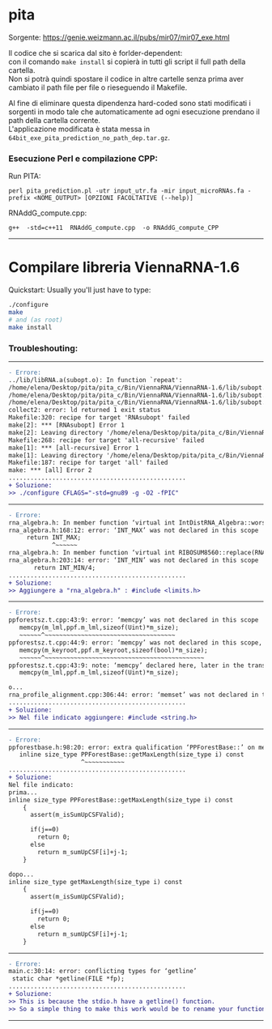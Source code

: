 # pita
Sorgente: https://genie.weizmann.ac.il/pubs/mir07/mir07_exe.html  

Il codice che si scarica dal sito è forlder-dependent:  
con il comando `make install` si copierà in tutti gli script il full path della cartella.  
Non si potrà quindi spostare il codice in altre cartelle senza prima aver cambiato il path file per file o rieseguendo il Makefile.  

Al fine di eliminare questa dipendenza hard-coded sono stati modificati i sorgenti in modo tale che automaticamente ad ogni esecuzione prendano il path della cartella corrente.  
L'applicazione modificata è stata messa in `64bit_exe_pita_prediction_no_path_dep.tar.gz`.

### Esecuzione Perl e compilazione CPP:
Run PITA:
```
perl pita_prediction.pl -utr input_utr.fa -mir input_microRNAs.fa -prefix <NOME_OUTPUT> [OPZIONI FACOLTATIVE (--help)]
```

RNAddG_compute.cpp:
```
g++  -std=c++11  RNAddG_compute.cpp  -o RNAddG_compute_CPP
```
---
# Compilare libreria ViennaRNA-1.6
Quickstart: Usually you'll just have to type:
```sh
./configure
make
# and (as root)
make install
```

### Troubleshouting:
---
```diff
- Errore:
../lib/libRNA.a(subopt.o): In function `repeat':
/home/elena/Desktop/pita/pita_c/Bin/ViennaRNA/ViennaRNA-1.6/lib/subopt.c:855: undefined reference to `LoopEnergy'
/home/elena/Desktop/pita/pita_c/Bin/ViennaRNA/ViennaRNA-1.6/lib/subopt.c:914: undefined reference to `HairpinE'
/home/elena/Desktop/pita/pita_c/Bin/ViennaRNA/ViennaRNA-1.6/lib/subopt.c:828: undefined reference to `LoopEnergy'
collect2: error: ld returned 1 exit status
Makefile:320: recipe for target 'RNAsubopt' failed
make[2]: *** [RNAsubopt] Error 1
make[2]: Leaving directory '/home/elena/Desktop/pita/pita_c/Bin/ViennaRNA/ViennaRNA-1.6/Progs'
Makefile:268: recipe for target 'all-recursive' failed
make[1]: *** [all-recursive] Error 1
make[1]: Leaving directory '/home/elena/Desktop/pita/pita_c/Bin/ViennaRNA/ViennaRNA-1.6'
Makefile:187: recipe for target 'all' failed
make: *** [all] Error 2
.................................................
+ Soluzione:
>> ./configure CFLAGS="-std=gnu89 -g -O2 -fPIC"
```
---
```diff
- Errore:
rna_algebra.h: In member function ‘virtual int IntDistRNA_Algebra::worst_score() const’:
rna_algebra.h:168:12: error: ‘INT_MAX’ was not declared in this scope
     return INT_MAX;
            ^~~~~~~
rna_algebra.h: In member function ‘virtual int RIBOSUM8560::replace(RNA_Alphabet, int, RNA_Alphabet, int) const’:
rna_algebra.h:203:14: error: ‘INT_MIN’ was not declared in this scope
       return INT_MIN/4;
.................................................
+ Soluzione:
>> Aggiungere a "rna_algebra.h" : #include <limits.h>
```
---
```diff
- Errore:
ppforestsz.t.cpp:43:9: error: ‘memcpy’ was not declared in this scope
   memcpy(m_lml,ppf.m_lml,sizeof(Uint)*m_size);
   ~~~~~~^~~~~~~~~~~~~~~~~~~~~~~~~~~~~~~~~~~~~
ppforestsz.t.cpp:44:9: error: ‘memcpy’ was not declared in this scope, and no declarations were found by argument-dependent lookup at the point of instantiation [-fpermissive]
   memcpy(m_keyroot,ppf.m_keyroot,sizeof(bool)*m_size);
   ~~~~~~^~~~~~~~~~~~~~~~~~~~~~~~~~~~~~~~~~~~~~~~~~~~~
ppforestsz.t.cpp:43:9: note: ‘memcpy’ declared here, later in the translation unit
   memcpy(m_lml,ppf.m_lml,sizeof(Uint)*m_size);

o...
rna_profile_alignment.cpp:306:44: error: ‘memset’ was not declared in this scope
.................................................
+ Soluzione:
>> Nel file indicato aggiungere: #include <string.h>
```
---
```diff
- Errore:
ppforestbase.h:98:20: error: extra qualification ‘PPForestBase::’ on member ‘getMaxLength’ [-fpermissive]
   inline size_type PPForestBase::getMaxLength(size_type i) const
                    ^~~~~~~~~~~~
.................................................
+ Soluzione:
Nel file indicato:
prima...
inline size_type PPForestBase::getMaxLength(size_type i) const
    {
      assert(m_isSumUpCSFValid);

      if(j==0)
        return 0;
      else
        return m_sumUpCSF[i]+j-1;
    }

dopo...
inline size_type getMaxLength(size_type i) const
    {
      assert(m_isSumUpCSFValid);

      if(j==0)
        return 0;
      else
        return m_sumUpCSF[i]+j-1;
    }
```
---
```diff
- Errore:
main.c:30:14: error: conflicting types for ‘getline’
 static char *getline(FILE *fp);
.................................................
+ Soluzione:
>> This is because the stdio.h have a getline() function.
>> So a simple thing to make this work would be to rename your function to my_getline()
```
---
